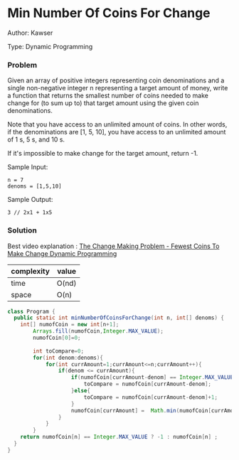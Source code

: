 # Min Number Of Coins For Change

Author: Kawser

Type: Dynamic Programming


### Problem
Given an array of positive integers representing coin denominations and a single non-negative integer n representing a target amount of money, 
write a function that returns the smallest number of coins needed to make change for (to sum up to) that target amount using the given coin denominations.

Note that you have access to an unlimited amount of coins. In other words, if the denominations are [1, 5, 10], 
you have access to an unlimited amount of 1 s, 5 s, and 10 s.

If it's impossible to make change for the target amount, return -1.

Sample Input:
```
n = 7
denoms = [1,5,10]
```
Sample Output:
``` 
3 // 2x1 + 1x5
```

### Solution

Best video explanation : [The Change Making Problem - Fewest Coins To Make Change Dynamic Programming](https://www.youtube.com/watch?v=jgiZlGzXMBw&list=PLiQ766zSC5jM2OKVr8sooOuGgZkvnOCTI&index=12)

|complexity|value|
|----------|-----|
|time      |O(nd)|
|space     |O(n) | 
```java
class Program {
  public static int minNumberOfCoinsForChange(int n, int[] denoms) {
    int[] numofCoin = new int[n+1];
		Arrays.fill(numofCoin,Integer.MAX_VALUE);
		numofCoin[0]=0;
    
		int toCompare=0;
		for(int denom:denoms){
			for(int currAmount=1;currAmount<=n;currAmount++){
				if(denom <= currAmount){
					if(numofCoin[currAmount-denom] == Integer.MAX_VALUE){
						toCompare = numofCoin[currAmount-denom];
					}else{
						toCompare = numofCoin[currAmount-denom]+1;
					}
					numofCoin[currAmount] =  Math.min(numofCoin[currAmount], toCompare);
				}
			}
		}
    return numofCoin[n] == Integer.MAX_VALUE ? -1 : numofCoin[n] ;
  }
}

```
